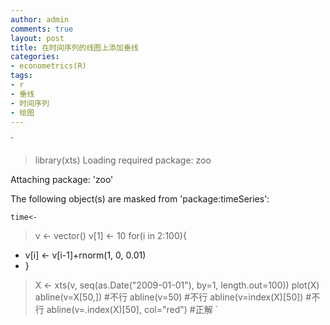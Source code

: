 ```yaml
---
author: admin
comments: true
layout: post
title: 在时间序列的线图上添加垂线
categories:
- econometrics(R)
tags:
- r
- 垂线
- 时间序列
- 绘图
---
```


`
>  library(xts)
Loading required package: zoo

Attaching package: 'zoo'

The following object(s) are masked from 'package:timeSeries':

    time<-

>  v <- vector()
> v[1] <- 10
> for(i in 2:100){
+ v[i] <- v[i-1]+rnorm(1, 0, 0.01)
+ }
> X <- xts(v, seq(as.Date("2009-01-01"), by=1, length.out=100))
> plot(X)
> abline(v=X[50,])              #不行
> abline(v=50)                  #不行
> abline(v=index(X)[50])    #不行
> abline(v=.index(X)[50], col="red")    #正解
`
 

